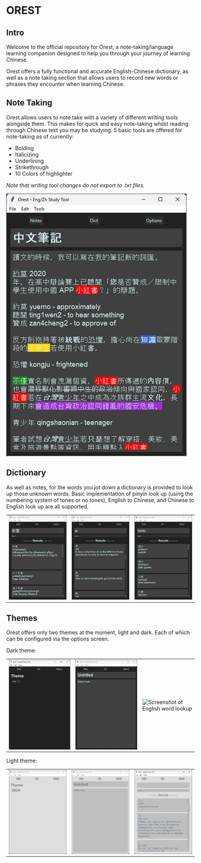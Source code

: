 # OREST

## Intro

Welcome to the official repository for Orest, a note-taking/language learning companion designed to help 
you through your journey of learning Chinese.

Orest offers a fully functional and accurate English-Chinese dictionary, as well as a note taking section 
that allows users to record new words or
phrases they encounter when learning Chinese.

## Note Taking

Orest allows users to note take with a variety of different writing tools alongside them. This makes for 
quick and easy note-taking whilst reading through Chinese 
text you may be studying.
5 basic tools are offered for note-taking as of currently:
- Bolding
- Italicizing
- Underlining
- Strikethrough
- 10 Colors of highlighter

*Note that writing tool changes do not export to .txt files.*

![Screenshot of note taking screen with full text annotated.](https://github.com/F0R5371/Orest/blob/main/Preview%20Images/Notes/NoteTaking.png)

## Dictionary

As well as notes, for the words you jot down a dictionary is provided to look up those unknown words. Basic
implementation of pinyin look up (using the numbering system of tones or no tones), English to Chinese, and Chinese
to English look up are all supported.

|                                                                                                                               |                                                                                                                   |                                                                                                                           |
| ----------------------------------------------------------------------------------------------------------------------------- | ----------------------------------------------------------------------------------------------------------------- | ------------------------------------------------------------------------------------------------------------------------- |
| ![Screenshot of Chinese character lookup](https://github.com/F0R5371/Orest/blob/main/Preview%20Images/Dict/ChineseLookUp.png) | ![Screenshot of pinyin lookup](https://github.com/F0R5371/Orest/blob/main/Preview%20Images/Dict/PinyinLookUp.png) | ![Screenshot of English word lookup](https://github.com/F0R5371/Orest/blob/main/Preview%20Images/Dict/EnglishLookUp.png) |

## Themes

Orest offers only two themes at the moment, light and dark. Each of which can be configured via the options screen.

Dark theme:

|                                                                                                                               |                                                                                                                   |                                                                                                                           |
| ----------------------------------------------------------------------------------------------------------------------------- | ----------------------------------------------------------------------------------------------------------------- | ------------------------------------------------------------------------------------------------------------------------- |
| ![Screenshot of Chinese character lookup](https://github.com/F0R5371/Orest/blob/main/Preview%20Images/Themes/Dark/DarkTheme.png) | ![Screenshot of pinyin lookup](https://github.com/F0R5371/Orest/blob/main/Preview%20Images/Themes/Dark/DarkNotes.png) | ![Screenshot of English word lookup](https://github.com/F0R5371/Orest/blob/main/Preview%20Images/Theme/Dark/DarkDictionary.png) |


Light theme:

|                                                                                                                               |                                                                                                                   |                                                                                                                           |
| ----------------------------------------------------------------------------------------------------------------------------- | ----------------------------------------------------------------------------------------------------------------- | ------------------------------------------------------------------------------------------------------------------------- |
| ![Screenshot of Chinese character lookup](https://github.com/F0R5371/Orest/blob/main/Preview%20Images/Themes/Light/LightTheme.png) | ![Screenshot of pinyin lookup](https://github.com/F0R5371/Orest/blob/main/Preview%20Images/Themes/Light/LightNotes.png) | ![Screenshot of English word lookup](https://github.com/F0R5371/Orest/blob/main/Preview%20Images/Themes/Light/LightDictionary.png) |

